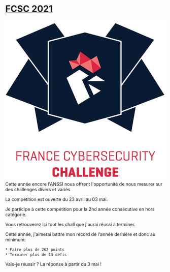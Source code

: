 # [FCSC 2021](https://www.france-cybersecurity-challenge.fr/)

![](./logo.jpg)
Cette année encore l'ANSSI nous offrent l'opportunité de nous mesurer sur des challenges divers et variés

La compétition est ouverte du 23 avril au 03 mai.

Je participe à cette compétition pour la 2nd année consécutive en hors catégorie.

Vous retrouverez ici tout les chall que j'aurai réussi à terminer.

Cette année, j'aimerai battre mon record de l'année dernière et donc au minimum:

	* Faire plus de 262 points
	* Terminer plus de 13 défis

Vais-je réussir ? La réponse à partir du 3 mai !
